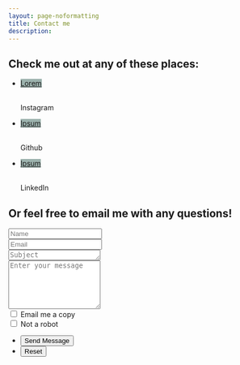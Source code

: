 ```yaml
---
layout: page-noformatting
title: Contact me
description:
---
```



<article id="main">
<section class="wrapper style5">
    <div class="inner">
        <div class = "wrapper align-center">
        <h2>Check me out at any of these places:</h2>
        <ul class="icons major">
			<li><a href="{{site.instagram_url}}" id="icon-button-link"><span id="icon-button" class="icon fa-instagram major style1" style="background:#9CB2AD"><span class="label">Lorem</span></span></a><p><br>Instagram</p>
			</li>
			<li><a href="{{site.github_url}}" id="icon-button-link"><span id="icon-button" class="icon fa-github-square major style1" style="background:#9CB2AD"><span class="label">Ipsum</span></span></a><p><br>Github</p>
			</li>
            <li><a href="{{site.linkedin_url}}" id="icon-button-link"><span id="icon-button" class="icon fa-linkedin-square major style1" style="background:#9CB2AD"><span class="label">Ipsum</span></span></a><p><br>LinkedIn</p>
			</li>
		</ul>
        </div>
    <h2 class="align-center">Or feel free to email me with any questions!<br></h2>
	<form method="post" action="assets/php/contact.php">
		<div class="row uniform">
			<div class="6u 12u$(xsmall)">
				<input type="text" name="contact-name" id="contact-name" value="" placeholder="Name" />
			</div>
			<div class="6u$ 12u$(xsmall)">
				<input type="email" name="contact-email" id="contact-email" value="" placeholder="Email" />
			</div>
            <div class="12u$">
                <textarea name="subject" id="subject" placeholder="Subject" rows="1"></textarea>
            </div>
			<div class="12u$">
				<textarea name="message" id="message" placeholder="Enter your message" rows="6"></textarea>
			</div>
            <div class="6u 12u$(small)">
				<input type="checkbox" id="email-copy" name="email-copy">
				<label for="email-copy">Email me a copy</label>
			</div>
			<div class="6u$ 12u$(small)">
				<input type="checkbox" id="captcha" name="captcha">
				<label for="captcha">Not a robot</label>
			</div>
			<div class="12u$">
				<ul class="actions">
					<li><input type="submit" value="Send Message" class="special" /></li>
					<li><input type="reset" value="Reset" /></li>
				</ul>
			</div>
		</div>
	</form>
    </div>
</section>
</article>